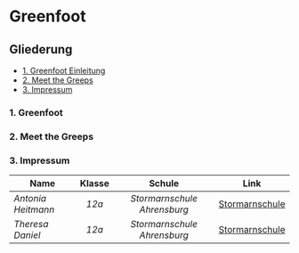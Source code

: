 # Greenfoot

<h2><b> Gliederung</b> </h2>
<ul>
<li><a href="#Gre">1. Greenfoot Einleitung</a></li> 
<li><a href="#1.">2. Meet the Greeps</a></li>
<li><a href="#Imp">3. Impressum</a></li>
</ul>

<h3>
<a id="Gre">1. <b>Greenfoot</b> </a> 
</h3>

<h3>
<a id="1.">2. <b>Meet the Greeps</b> </a> 
</h3>

<h3>
<a id="Imp">3. <b>Impressum</b> </a> 
</h3>

<table>
<thead>
<tr>
<th>Name</th>
<th align="center">Klasse</th>
<th align="center">Schule</th>
<th align="center">Link</th>
</tr>
</thead>
<tbody>
<tr>
<td><i>Antonia Heitmann</i></td>
<td align="center"><i>12a</i></td>
<td align="center"><i>Stormarnschule Ahrensburg</i></td>
<td align="center"><a href="http://stormarnschule.de/">Stormarnschule </a></td>
</tr>
<tr>
<td><i>Theresa Daniel</i></td>
<td align="center"><i>12a</i></td>
<td align="center"><i>Stormarnschule Ahrensburg</i></td>
<td align="center"><a href="http://stormarnschule.de/">Stormarnschule</a></td>
</tr>
 
